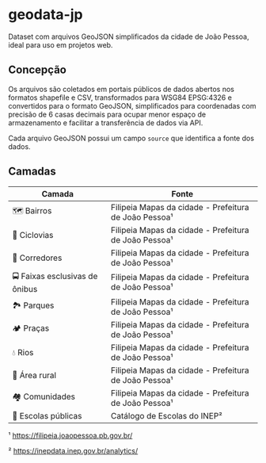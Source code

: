 # geodata-jp
Dataset com arquivos GeoJSON simplificados da cidade de João Pessoa, ideal para uso em projetos web.

## Concepção
Os arquivos são coletados em portais públicos de dados abertos nos formatos shapefile e CSV, transformados para WSG84 EPSG:4326 e convertidos para o formato GeoJSON, simplificados para coordenadas com precisão de 6 casas decimais para ocupar menor espaço de armazenamento e facilitar a transferência de dados via API.

Cada arquivo GeoJSON possui um campo `source` que identifica a fonte dos dados.

## Camadas

| Camada   | Fonte                                                  |
|-----------|-------------------------------------------------------|
| :world_map: Bairros   | Filipeia Mapas da cidade - Prefeitura de João Pessoa¹ |
| :bicyclist: Ciclovias | Filipeia Mapas da cidade - Prefeitura de João Pessoa¹ |
| :bus: Corredores   | Filipeia Mapas da cidade - Prefeitura de João Pessoa¹ |
| :oncoming_bus: Faixas esclusivas de ônibus | Filipeia Mapas da cidade - Prefeitura de João Pessoa¹ |
| :national_park: Parques   | Filipeia Mapas da cidade - Prefeitura de João Pessoa¹ |
| :camping: Praças | Filipeia Mapas da cidade - Prefeitura de João Pessoa¹ |
| :droplet: Rios   | Filipeia Mapas da cidade - Prefeitura de João Pessoa¹ |
| :seedling: Área rural | Filipeia Mapas da cidade - Prefeitura de João Pessoa¹ |
| :houses: Comunidades   | Filipeia Mapas da cidade - Prefeitura de João Pessoa¹ |
| :school: Escolas públicas | Catálogo de Escolas do INEP² |

¹ https://filipeia.joaopessoa.pb.gov.br/

² https://inepdata.inep.gov.br/analytics/
